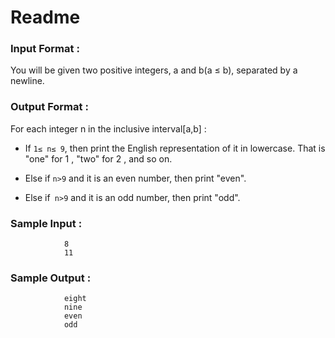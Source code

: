 # Readme 

### Input Format  :
  You will be given two positive integers, a and b(a ≤ b), separated by a 
  newline.
### Output Format :  
  For each integer n in the inclusive interval[a,b] :
               
*  If ```1≤ n≤ 9```, then print the English representation of it in lowercase. That is "one" for 1 , "two" for 2 , and so on.

*  Else if ```n>9```  and it is an even number, then print "even".
* Else if``` n>9```  and it is an odd number, then print "odd".
### Sample Input  :
                8
                11 
### Sample Output : 
                eight
                nine
                even
                odd
